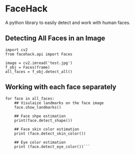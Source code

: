 # FaceHack

A python library to easily detect and work with human faces. 

## Detecting All Faces in an Image

```
import cv2
from facehack.api import Faces

image = cv2.imread('test.jpg')
f_obj = Faces(frame)
all_faces = f_obj.detect_all()

```

## Working with each face separately

```
for face in all_faces:
    ## Visulaize landmarks on the face image
    face.show_landmarks()
    
    ## Face shpe estimation
    print(face.detect_shape())
    
    ## Face skin color estimation
    print (face.detect_skin_color())
    
    ## Eye color estimation
    print (face.detect_eye_color())```

```
